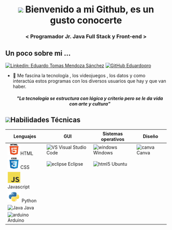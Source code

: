 
<!--Titulo de presentación-->
<h1 align="center"><img src="https://media1.giphy.com/media/UvPvsX9oMlMWs/giphy.gif?cid=790b76115ba55f5cd86a554bdbba7de2700dfd927834a8e4&rid=giphy.gif&ct=s" width="40"> Bienvenido a mi Github, es un gusto conocerte</h1>

<!--Titulo de profesion, oficio o actividad que realices-->
<h3 align="center">< Programador Jr. Java Full Stack y Front-end ></h3>
 
<!--Apartado donde hable de ti , cosas que te gustan hacer, actividades que realizas, medios de contacto-->
<h2>Un poco sobre mi ... </h3>
 
<!-- Links para Linkedin y github-->
[![Linkedin: Eduardo Tomas Mendoza Sánchez](https://img.shields.io/badge/-EduardoTomasMendozaSanchez-blue?style=flat-square&logo=Linkedin&logoColor=white&link=https://www.linkedin.com/in/eduardo-tomas-mendoza-s%C3%A1nchez-60a2661ab/)](https://www.linkedin.com/in/eduardo-tomas-mendoza-s%C3%A1nchez-60a2661ab/)
[![GitHub Eduardoqro](https://img.shields.io/github/followers/Eduardoqro?label=follow&style=social)](https://github.com/Eduardoqro)

  
  
- 🔭 Me fascina la tecnología , los videojuegos , los datos y como interactúa estos programas con los diversos usuarios que hay y que van haber.
  
  <h4 align="center"><i>"La tecnología se estructura con lógica y criterio pero se le da vida con arte y cultura"</i></h4>

<!--Animación para lista de habilidades --> 
## <img src="https://media3.giphy.com/media/Kfl09udXYhbjajJwEt/giphy.gif?cid=790b7611aeabe34c4fecb60e64e8bc8792646e7f6343e3b5&rid=giphy.gif&ct=g" width="60">Habilidades Técnicas
<!--Tabla de Habilidades Técnicas, --> 
 <table align="center">
   <thead>
    <tr> <!--Encabezados-->
     <th>Lenguajes</th>
     <th>GUI</th>
     <th>Sistemas operativos</th>
     <th>Diseño</th>
    </tr>
   </thead>
   <tbody>
     <tr>
      <!--primera fila-->
      <td><img src="https://raw.githubusercontent.com/devicons/devicon/master/icons/html5/html5-original-wordmark.svg" alt="html5" width="40" height="35"/>HTML </td>
      <td><img src="https://upload.wikimedia.org/wikipedia/commons/thumb/9/9a/Visual_Studio_Code_1.35_icon.svg/768px-Visual_Studio_Code_1.35_icon.svg.png?20210804221519" alt="VS" width="27" height="27"/> Visual Studio Code</td>
      <td><img src="https://upload.wikimedia.org/wikipedia/commons/thumb/8/87/Windows_logo_-_2021.svg/768px-Windows_logo_-_2021.svg.png?20220927154043" alt="windows" width="30" height="30"/> Windows</td>
       <td><img src="https://upload.wikimedia.org/wikipedia/commons/thumb/0/08/Canva_icon_2021.svg/2048px-Canva_icon_2021.svg.png" alt="canva" width="40" height="35"/> Canva</td>
     </tr>
     <!--segunda fila-->
     <tr>
      <td><img src="https://raw.githubusercontent.com/devicons/devicon/master/icons/css3/css3-original-wordmark.svg" alt="css" width="40" height="35"/>CSS</td>
      <td><img src="https://cdn.freebiesupply.com/logos/large/2x/eclipse-11-logo-png-transparent.png" alt="eclipse" width="30" height="27"/> Eclipse</td>
      <td><img src="https://conocimientolibre.mx/wp-content/uploads/2019/04/logo-ubuntu.png" alt="html5" width="30" height="30"/> Ubuntu</td>
     </tr>
     <!--Tercera fila-->
     <tr>
      <td><img src="https://raw.githubusercontent.com/devicons/devicon/master/icons/javascript/javascript-original.svg" alt="JS" width="40" height="35"/>  Javascript</td>
     </tr>
     <!--Cuarta fila-->
     <tr>
      <td><img src="https://raw.githubusercontent.com/devicons/devicon/master/icons/python/python-original.svg" alt="python" width="40" height="35"/> Python</td>
     </tr>
     <!--Quita fila-->
     <tr>
      <td><img src="https://cdn-icons-png.flaticon.com/512/226/226777.png" alt="Java" width="40" height="35"/> Java</td>
     </tr>
     <!--Sexta fila-->
     <tr>
      <td><img src="https://cdn.worldvectorlogo.com/logos/arduino-1.svg" alt="arduino" width="40" height="35"/> Arduino</td>
     </tr>
  </tboby>
 </table>
 
